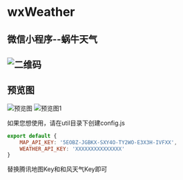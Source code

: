 # wxWeather
微信小程序--蜗牛天气
------------------
![二维码](https://user-images.githubusercontent.com/10528756/54773957-a408b800-4c45-11e9-86c8-1585370aa5c1.jpg)
-----------------
## 预览图
![预览图](https://user-images.githubusercontent.com/10528756/54773925-94896f00-4c45-11e9-863c-2867729f7675.GIF)
![预览图1](https://user-images.githubusercontent.com/10528756/54773889-7facdb80-4c45-11e9-892e-e27c37854b06.png)

如果您想使用，请在util目录下创建config.js
``` javascript
export default {
    MAP_API_KEY: '5EOBZ-JGBKX-SXY4O-TY2WO-E3X3H-IVFXX',
    WEATHER_API_KEY: 'XXXXXXXXXXXXXXX'
}
```
替换腾讯地图Key和和风天气Key即可
